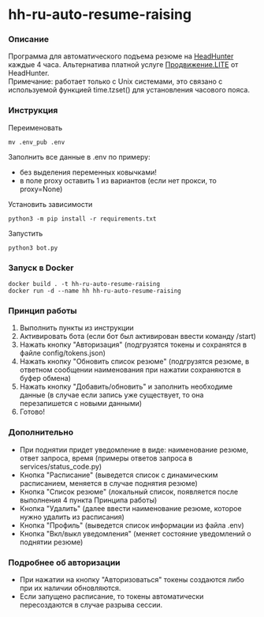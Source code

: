 # hh-ru-auto-resume-raising
### Описание
Программа для автоматического подъема резюме на [HeadHunter](https://hh.ru/) 
каждые 4 часа. Альтернатива платной услуге 
[Продвижение.LITE](https://hh.ru/applicant/services/payment?from=landing&package=lite) 
от HeadHunter.  
Примечание:
работает только с Unix системами, это связано с используемой функцией time.tzset() для установления часового пояса.
### Инструкция
Переименовать
```
mv .env_pub .env
```
Заполнить все данные в .env по примеру:
 - без выделения переменных ковычками!
 - в поле proxy оставить 1 из вариантов (если нет прокси, то proxy=None)

Установить зависимости
```
python3 -m pip install -r requirements.txt
```
Запустить
```
python3 bot.py
```
### Запуск в Docker
```
docker build . -t hh-ru-auto-resume-raising
docker run -d --name hh hh-ru-auto-resume-raising
```
### Принцип работы
1) Выполнить пункты из инструкции
2) Активировать бота (если бот был активирован ввести команду /start)
3) Нажать кнопку "Авторизация" (подгрузятся токены и сохранятся в файле config/tokens.json)
4) Нажать кнопку "Обновить список резюме" (подгрузятся резюме, в ответном сообщении наименования при нажатии сохраняются в буфер обмена)
5) Нажать кнопку "Добавить/обновить" и заполнить необходиме данные (в случае если запись уже существует, то она перезапишется с новыми данными)
6) Готово!
### Дополнительно 
- При поднятии придет уведомление в виде: наименование резюме, ответ запроса, время (примеры ответов запроса в services/status_code.py)
- Кнопка "Расписание" (выведется список с динамическим расписанием, меняется в случае поднятия резюме)
- Кнопка "Список резюме" (локальный список, появляется после выполнения 4 пункта Принципа работы)
- Кнопка "Удалить" (далее ввести наименование резюме, которое нужно удалить из расписания)
- Кнопка "Профиль" (выведется список информации из файла .env)
- Кнопка "Вкл/выкл уведомления" (меняет состояние уведомлений о поднятии резюме)
### Подробнее об авторизации
- При нажатии на кнопку "Авторизоваться" токены создаются либо при их наличии обновляются.
- Если запущено расписание, то токены автоматически пересоздаются в случае разрыва сессии.
